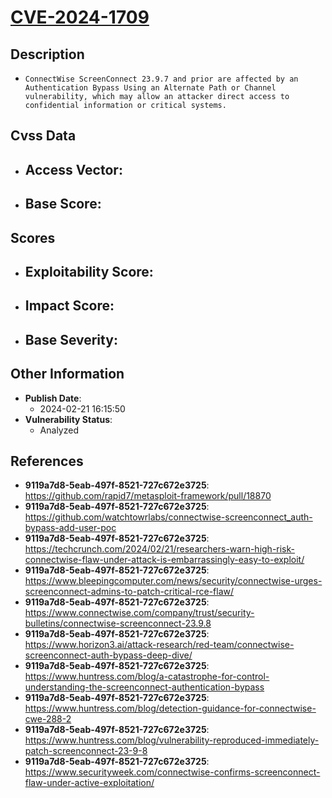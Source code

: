 
# [CVE-2024-1709](https://cve.mitre.org/cgi-bin/cvename.cgi?name=CVE-2024-1709)

## Description

- `ConnectWise ScreenConnect 23.9.7 and prior are affected by an Authentication Bypass Using an Alternate Path or Channel vulnerability, which may allow an attacker direct access to confidential information or critical systems.`

## Cvss Data

- **Access Vector**:
  - 
- **Base Score**:
  - 

## Scores

- **Exploitability Score**:
  - 
- **Impact Score**:
  - 
- **Base Severity**:
  - 

## Other Information

- **Publish Date**:
  - 2024-02-21 16:15:50
- **Vulnerability Status**:
  - Analyzed

## References

- **9119a7d8-5eab-497f-8521-727c672e3725**: https://github.com/rapid7/metasploit-framework/pull/18870
- **9119a7d8-5eab-497f-8521-727c672e3725**: https://github.com/watchtowrlabs/connectwise-screenconnect_auth-bypass-add-user-poc
- **9119a7d8-5eab-497f-8521-727c672e3725**: https://techcrunch.com/2024/02/21/researchers-warn-high-risk-connectwise-flaw-under-attack-is-embarrassingly-easy-to-exploit/
- **9119a7d8-5eab-497f-8521-727c672e3725**: https://www.bleepingcomputer.com/news/security/connectwise-urges-screenconnect-admins-to-patch-critical-rce-flaw/
- **9119a7d8-5eab-497f-8521-727c672e3725**: https://www.connectwise.com/company/trust/security-bulletins/connectwise-screenconnect-23.9.8
- **9119a7d8-5eab-497f-8521-727c672e3725**: https://www.horizon3.ai/attack-research/red-team/connectwise-screenconnect-auth-bypass-deep-dive/
- **9119a7d8-5eab-497f-8521-727c672e3725**: https://www.huntress.com/blog/a-catastrophe-for-control-understanding-the-screenconnect-authentication-bypass
- **9119a7d8-5eab-497f-8521-727c672e3725**: https://www.huntress.com/blog/detection-guidance-for-connectwise-cwe-288-2
- **9119a7d8-5eab-497f-8521-727c672e3725**: https://www.huntress.com/blog/vulnerability-reproduced-immediately-patch-screenconnect-23-9-8
- **9119a7d8-5eab-497f-8521-727c672e3725**: https://www.securityweek.com/connectwise-confirms-screenconnect-flaw-under-active-exploitation/
